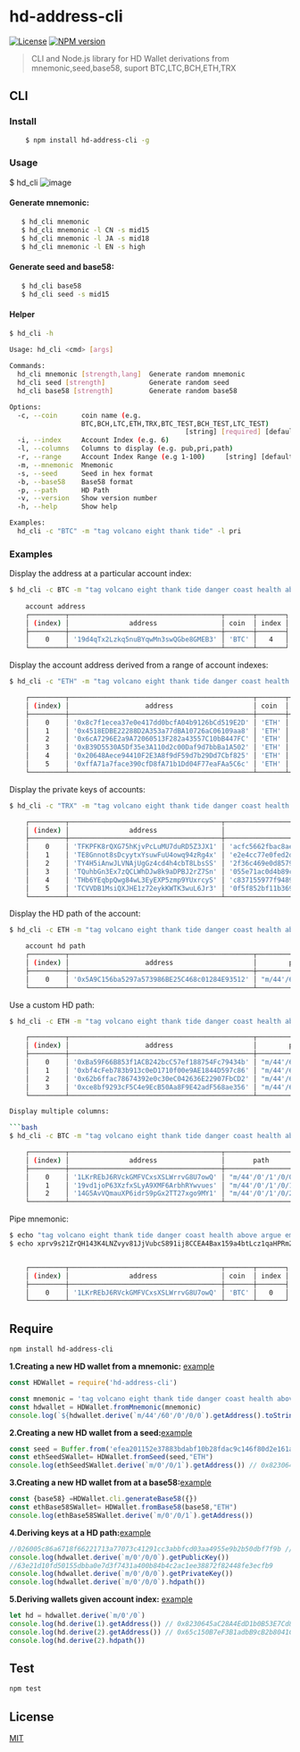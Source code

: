 # hd-address-cli


[![License](http://img.shields.io/badge/license-MIT-blue.svg)](https://raw.githubusercontent.com/miguelmota/ethereum-hdwallet/master/LICENSE)   [![NPM version](https://img.shields.io/npm/v/hd-address-cli?style=flat-square)](https://www.npmjs.com/package/hd-address-cli)
 >CLI and Node.js library for  HD Wallet derivations from mnemonic,seed,base58, suport BTC,LTC,BCH,ETH,TRX


## CLI

### Install

```bash
    $ npm install hd-address-cli -g
```

### Usage
 $ hd_cli
![image](https://user-images.githubusercontent.com/23111262/90519313-72798080-e19a-11ea-93b7-203745879841.png)
#### Generate mnemonic:
```bash
   $ hd_cli mnemonic
   $ hd_cli mnemonic -l CN -s mid15
   $ hd_cli mnemonic -l JA -s mid18
   $ hd_cli mnemonic -l EN -s high
```

#### Generate seed and base58:
```bash
   $ hd_cli base58
   $ hd_cli seed -s mid15 
```

#### Helper
```bash
$ hd_cli -h
 
Usage: hd_cli <cmd> [args]

Commands:
  hd_cli mnemonic [strength,lang]  Generate random mnemonic
  hd_cli seed [strength]           Generate random seed
  hd_cli base58 [strength]         Generate random base58

Options:
  -c, --coin      coin name (e.g.
                  BTC,BCH,LTC,ETH,TRX,BTC_TEST,BCH_TEST,LTC_TEST)
                                            [string] [required] [default: "BTC"]
  -i, --index     Account Index (e.g. 6)                                [number]
  -l, --columns   Columns to display (e.g. pub,pri,path)                [string]
  -r, --range     Account Index Range (e.g 1-100)     [string] [default: "1-10"]
  -m, --mnemonic  Mnemonic                                              [string]
  -s, --seed      Seed in hex format                                    [string]
  -b, --base58    Base58 format                                         [string]
  -p, --path      HD Path                                               [string]
  -v, --version   Show version number                                  [boolean]
  -h, --help      Show help                                            [boolean]

Examples:
  hd_cli -c "BTC" -m "tag volcano eight thank tide" -l pri


``` 

### Examples

Display the address at a particular account index:

```bash
$ hd_cli -c BTC -m "tag volcano eight thank tide danger coast health above argue embrace heavy" -i 4
    
    account address
    ┌─────────┬──────────────────────────────────────┬───────┬───────┐
    │ (index) │               address                │ coin  │ index │
    ├─────────┼──────────────────────────────────────┼───────┼───────┤
    │    0    │ '19d4qTx2Lzkq5nuBYqwMn3swQGbe8GMEB3' │ 'BTC' │   4   │
    └─────────┴──────────────────────────────────────┴───────┴───────┘
```

Display the account address derived from a range of account indexes:

```bash
$ hd_cli -c "ETH" -m "tag volcano eight thank tide danger coast health above argue embrace heavy" -r 5-10

    ┌─────────┬──────────────────────────────────────────────┬───────┬───────┐
    │ (index) │                   address                    │ coin  │ index │
    ├─────────┼──────────────────────────────────────────────┼───────┼───────┤
    │    0    │ '0x8c7f1ecea37e0e417dd0bcfA04b9126bCd519E2D' │ 'ETH' │   5   │
    │    1    │ '0x4518EDBE22288D2A353a77dBA10726aC06109aa8' │ 'ETH' │   6   │
    │    2    │ '0x6cA7296E2a9A72060513F282a43557C10bB447FC' │ 'ETH' │   7   │
    │    3    │ '0xB39D5530A5Df35e3A110d2c00Daf9d7bbBa1A502' │ 'ETH' │   8   │
    │    4    │ '0x20648Aece94410F2E3A8f9dF59d7b29Dd7Cbf825' │ 'ETH' │   9   │
    │    5    │ '0xffA71a7face390cfD8fA71b1Dd04F77eaFAa5C6c' │ 'ETH' │  10   │
    └─────────┴──────────────────────────────────────────────┴───────┴───────┘
```

Display the private keys of accounts:

```bash
$ hd_cli -c "TRX" -m "tag volcano eight thank tide danger coast health above argue embrace heavy" -r 5-10 -l pri

    ┌─────────┬──────────────────────────────────────┬────────────────────────────────────────────────────────────────────┬───────┬───────┐
    │ (index) │               address                │                                pri                                 │ coin  │ index │
    ├─────────┼──────────────────────────────────────┼────────────────────────────────────────────────────────────────────┼───────┼───────┤
    │    0    │ 'TFKPFK8rQXG75hKjvPcLuMU7duRD5Z3JX1' │ 'acfc5662fbac8aea7bf3eeb9c6ee8a2c188fbe76336b2bc83444734827afec0a' │ 'TRX' │   5   │
    │    1    │ 'TE8Gnnot8sDcyytxYsuwFuU4owq94zRg4x' │ 'e2e4cc77e0fed2d4a764f796342ccc22241aa9f5b90f5b39bb4080ee5462a910' │ 'TRX' │   6   │
    │    2    │ 'TY4H5iAnwJLVNAjUgGz4cd4h4cbT8LbsSS' │ '2f36c469e0d8579a1ab4fa9f927db274f21b8be2fc558f8a9fe2701765b954ec' │ 'TRX' │   7   │
    │    3    │ 'TQuhbGn3Ex7zQCLWhDJw8k9aDPBJ2rZ7Sn' │ '055e71ac0d4b89c7fc1f5b53291578389e690d37bbf09a2e0b8f4f4c76e947e9' │ 'TRX' │   8   │
    │    4    │ 'THb6YEqbpQwg84wL3EyEXP5zmp9YUxrcyS' │ 'c837155977f9489f9b23d510b4622529abf2191bc9d67cc2f27127dcb432ced1' │ 'TRX' │   9   │
    │    5    │ 'TCVVDB1MsiQXJHE1z72eykKWTK3wuL6Jr3' │ '0f5f852bf11b369d09b1755eff426ea4f89cf42b89e8f9a01987558dee713aa2' │ 'TRX' │  10   │
    └─────────┴──────────────────────────────────────┴────────────────────────────────────────────────────────────────────┴───────┴───────┘

```

Display the HD path of the account:

```bash
$ hd_cli -c ETH -m "tag volcano eight thank tide danger coast health above argue embrace heavy" -i 3 -l path

    account hd path
    ┌─────────┬──────────────────────────────────────────────┬────────────────────┬───────┬───────┐
    │ (index) │                   address                    │        path        │ coin  │ index │
    ├─────────┼──────────────────────────────────────────────┼────────────────────┼───────┼───────┤
    │    0    │ '0x5A9C156ba5297a573986BE25C468c01284E93512' │ "m/44'/60'/1'/0/3" │ 'ETH' │   3   │
    └─────────┴──────────────────────────────────────────────┴────────────────────┴───────┴───────┘

```

Use a custom HD path:

```bash
$ hd_cli -c ETH -m "tag volcano eight thank tide danger coast health above argue embrace heavy" -p "m/20'/0/" -l path,pri -r 0-3

    ┌─────────┬──────────────────────────────────────────────┬─────────────────────┬────────────────────────────────────────────────────────────────────┬───────┬───────┐
    │ (index) │                   address                    │        path         │                                pri                                 │ coin  │ index │
    ├─────────┼──────────────────────────────────────────────┼─────────────────────┼────────────────────────────────────────────────────────────────────┼───────┼───────┤
    │    0    │ '0xBa59F66B853f1ACB242bcC57ef188754Fc79434b' │ "m/44'/60'/20'/0/0" │ 'a4a7e3e62839dd97c5abfde41c635fa71a00dc5a69c5a0324c8759108701329d' │ 'ETH' │   0   │
    │    1    │ '0xbf4cFeb783b913c0eD1710f00e9AE1844D597c86' │ "m/44'/60'/20'/0/1" │ '93221ffcd3dea9816ec7b6f69f34ab5f7dc1bd3d0be19a3da395d929bdea8238' │ 'ETH' │   1   │
    │    2    │ '0x62b6ffac78674392e0c30eC042636E22907FbCD2' │ "m/44'/60'/20'/0/2" │ '8fc1b1839cd9e5901f534bf22a385c9b78907aa3e417399e140e10f9c0231b38' │ 'ETH' │   2   │
    │    3    │ '0xce8bf9293cF5C4e9EcB50Aa8F9E42adF568ae356' │ "m/44'/60'/20'/0/3" │ '93b1302f88019cfd120f83677274447ae76112be7e31b6aee59928fbb9a12584' │ 'ETH' │   3   │
    └─────────┴──────────────────────────────────────────────┴─────────────────────┴────────────────────────────────────────────────────────────────────┴───────┴───────┘

Display multiple columns:

```bash
$ hd_cli -c BTC -m "tag volcano eight thank tide danger coast health above argue embrace heavy" -l "pri,path" -r 0-2

    ┌─────────┬──────────────────────────────────────┬───────────────────┬────────────────────────────────────────────────────────────────────┬───────┬───────┐
    │ (index) │               address                │       path        │                                pri                                 │ coin  │ index │
    ├─────────┼──────────────────────────────────────┼───────────────────┼────────────────────────────────────────────────────────────────────┼───────┼───────┤
    │    0    │ '1LKrREbJ6RVckGMFVCxsXSLWrrvG8U7owQ' │ "m/44'/0'/1'/0/0" │ '4923e84b81af6edc3203587eed7075c89563e83bf44b2496a1b0fb8579a0584b' │ 'BTC' │   0   │
    │    1    │ '19vd1joP63XzfxSLyA9XMF6ArbhRYwvues' │ "m/44'/0'/1'/0/1" │ 'ab81bfbd4741d69dc6f867556dd022c97bd11baeb02e2bdc33011b69a4c1909b' │ 'BTC' │   1   │
    │    2    │ '14G5AvVQmauXP6idrS9pGx2TT27xgo9MY1' │ "m/44'/0'/1'/0/2" │ '44c3bc65f21661f8fdeb37e49826e78a0c10a2c5b8864bb293e41826cad87e32' │ 'BTC' │   2   │
    └─────────┴──────────────────────────────────────┴───────────────────┴────────────────────────────────────────────────────────────────────┴───────┴───────┘

```

Pipe mnemonic:

```bash
$ echo "tag volcano eight thank tide danger coast health above argue embrace heavy"  | hd_cli -c BTC -i 1
$ echo xprv9s21ZrQH143K4LNZvyv81JjVubcS891ij8CCEA4Bax159a4btLcz1qaHPRm2yr3bWawDX7B8gzAP6rVwY3BorBeWMYcsehtCzkMXA7nJB3g | hd_cli -b -c ETH


    ┌─────────┬──────────────────────────────────────┬───────┬───────┐
    │ (index) │               address                │ coin  │ index │
    ├─────────┼──────────────────────────────────────┼───────┼───────┤
    │    0    │ '1LKrREbJ6RVckGMFVCxsXSLWrrvG8U7owQ' │ 'BTC' │   0   │
    └─────────┴──────────────────────────────────────┴───────┴───────┘

```

## Require
```bash
npm install hd-address-cli
```

**1.Creating a new HD wallet from a mnemonic:** [example](https://github.com/gisvr/hd-address-example/blob/master/cli/create.wallet.js)

```js
const HDWallet = require('hd-address-cli')

const mnemonic = 'tag volcano eight thank tide danger coast health above argue embrace heavy'
const hdwallet = HDWallet.fromMnemonic(mnemonic)
console.log(`${hdwallet.derive(`m/44'/60'/0'/0/0`).getAddress().toString('hex')}`) // 0xc49926c4124cee1cba0ea94ea31a6c12318df947
```

**2.Creating a new HD wallet from a seed:**[example](https://github.com/gisvr/hd-address-example/blob/master/cli/create.wallet.js)

```js
const seed = Buffer.from('efea201152e37883bdabf10b28fdac9c146f80d2e161a544a7079d2ecc4e65948a0d74e47e924f26bf35aaee72b24eb210386bcb1deda70ded202a2b7d1a8c2e', 'hex')
const ethSeedSWallet= HDWallet.fromSeed(seed,"ETH")
console.log(ethSeedSWallet.derive(`m/0'/0/1`).getAddress()) // 0x8230645aC28A4EdD1b0B53E7Cd8019744E9dD559
```

**3.Creating a new HD wallet from at a base58:**[example](https://github.com/gisvr/hd-address-example/blob/master/cli/create.wallet.js)

```js
const {base58} =HDWallet.cli.generateBase58({})
const ethBase58SWallet= HDWallet.fromBase58(base58,"ETH")
console.log(ethBase58SWallet.derive(`m/0'/0/1`).getAddress())
```
**4.Deriving keys at a HD path:**[example](https://github.com/gisvr/hd-address-example/blob/master/cli/getaddress.js)

```js
//026005c86a6718f66221713a77073c41291cc3abbfcd03aa4955e9b2b50dbf7f9b // compression public key
console.log(hdwallet.derive(`m/0'/0/0`).getPublicKey())
//63e21d10fd50155dbba0e7d3f7431a400b84b4c2ac1ee38872f82448fe3ecfb9
console.log(hdwallet.derive(`m/0'/0/0`).getPrivateKey()) 
console.log(hdwallet.derive(`m/0'/0/0`).hdpath())
```
**5.Deriving wallets given account index:** [example](https://github.com/gisvr/hd-address-example/blob/master/cli/getaddress.js)

```js
let hd = hdwallet.derive(`m/0'/0`)
console.log(hd.derive(1).getAddress()) // 0x8230645aC28A4EdD1b0B53E7Cd8019744E9dD559
console.log(hd.derive(2).getAddress()) // 0x65c150B7eF3B1adbB9cB2b8041C892b15eDde05A
console.log(hd.derive(2).hdpath())
```

## Test

```bash
npm test
```

## License

[MIT](LICENSE)
